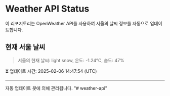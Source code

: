 
# Weather API Status

이 리포지토리는 OpenWeather API를 사용하여 서울의 날씨 정보를 자동으로 업데이트합니다.

## 현재 서울 날씨
> 서울의 현재 날씨: light snow, 온도: -1.24°C, 습도: 47%

⏳ 업데이트 시간: 2025-02-06 14:47:54 (UTC)

---
자동 업데이트 봇에 의해 관리됩니다.
"# weather-api" 
